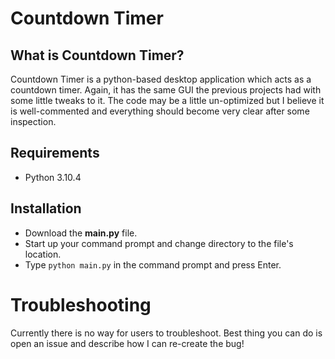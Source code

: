 # Countdown Timer

## What is Countdown Timer?

Countdown Timer is a python-based desktop application which acts as a countdown timer. Again, it has the same GUI the previous projects had with some little tweaks to it. The code may be a little un-optimized but I believe it is well-commented and everything should become very clear after some inspection.

## Requirements

- Python 3.10.4

## Installation

- Download the **main.py** file.
- Start up your command prompt and change directory to the file's location.
- Type `python main.py` in the command prompt and press Enter.

# Troubleshooting

Currently there is no way for users to troubleshoot. Best thing you can do is open an issue and describe how I can re-create the bug!
